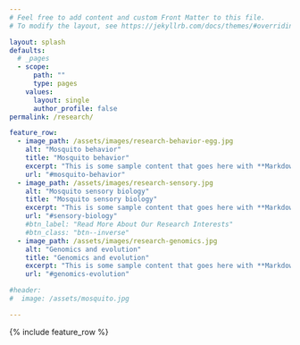 ```yaml
---
# Feel free to add content and custom Front Matter to this file.
# To modify the layout, see https://jekyllrb.com/docs/themes/#overriding-theme-defaults

layout: splash
defaults:
  # _pages
  - scope:
      path: ""
      type: pages
    values:
      layout: single
      author_profile: false
permalink: /research/

feature_row:
  - image_path: /assets/images/research-behavior-egg.jpg
    alt: "Mosquito behavior"
    title: "Mosquito behavior"
    excerpt: "This is some sample content that goes here with **Markdown** formatting."
    url: "#mosquito-behavior"
  - image_path: /assets/images/research-sensory.jpg
    alt: "Mosquito sensory biology"
    title: "Mosquito sensory biology"
    excerpt: "This is some sample content that goes here with **Markdown** formatting."
    url: "#sensory-biology"
    #btn_label: "Read More About Our Research Interests"
    #btn_class: "btn--inverse"
  - image_path: /assets/images/research-genomics.jpg
    alt: "Genomics and evolution"
    title: "Genomics and evolution"
    excerpt: "This is some sample content that goes here with **Markdown** formatting."
    url: "#genomics-evolution"

#header:
#  image: /assets/mosquito.jpg

---
```


{% include feature_row %}

